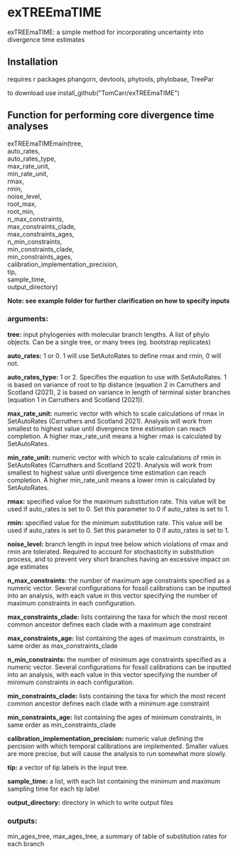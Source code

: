 # exTREEmaTIME
exTREEmaTIME: a simple method for incorporating uncertainty into divergence time estimates

## Installation

requires r packages phangorn, devtools, phytools, phylobase, TreePar

to download use install_github("TomCarr/exTREEmaTIME")

## Function for performing core divergence time analyses

exTREEmaTIMEmain(tree,\
auto_rates,\
auto_rates_type,\
max_rate_unit,\
min_rate_unit,\
rmax,\
rmin,\
noise_level,\
root_max,\
root_min,\
n_max_constraints,\
max_constraints_clade,\
max_constraints_ages,\
n_min_constraints,\
min_constraints_clade,\
min_constraints_ages,\
calibration_implementation_precision,\
tip,\
sample_time,\
output_directory)

**Note: see example folder for further clarification on how to specify inputs**

### arguments:

**tree:** input phylogenies with molecular branch lengths. A list of phylo objects. Can be a single tree, or many trees (eg. bootstrap replicates)

**auto_rates:** 1 or 0. 1 will use SetAutoRates to define rmax and rmin, 0 will not.

**auto_rates_type:** 1 or 2. Specifies the equation to use with SetAutoRates. 1 is based on variance of root to tip distance (equation 2 in Carruthers and Scotland (2021), 2 is based on variance in length of terminal sister branches (equation 1 in Carruthers and Scotland (2021)).

**max_rate_unit:** numeric vector with which to scale calculations of rmax in SetAutoRates (Carruthers and Scotland 2021). Analysis will work from smallest to highest value until divergence time estimation can reach completion. A higher max_rate_unit means a higher rmax is calculated by SetAutoRates.   

**min_rate_unit:** numeric vector with which to scale calculations of rmin in SetAutoRates (Carruthers and Scotland 2021). Analysis will work from smallest to highest value until divergence time estimation can reach completion. A higher min_rate_unit means a lower rmin is calculated by SetAutoRates.   

**rmax:** specified value for the maximum substitution rate. This value will be used if auto_rates is set to 0. Set this parameter to 0 if auto_rates is set to 1. 

**rmin:** specified value for the minimum substitution rate. This value will be used if auto_rates is set to 0. Set this parameter to 0 if auto_rates is set to 1.

**noise_level:** branch length in input tree below which violations of rmax and rmin are tolerated. Required to account for stochasticity in substitution process, and to prevent very short branches having an excessive impact on age estimates

**n_max_constraints:** the number of maximum age constraints specified as a numeric vector. Several configurations for fossil calibrations can be inputted into an analysis, with each value in this vector specifying the number of maximum constraints in each configuration. 

**max_constraints_clade:** lists containing the taxa for which the most recent common ancestor defines each clade with a maximum age constraint

**max_constraints_age:** list containing the ages of maximum constraints, in same order as max_constraints_clade 

**n_min_constraints:** the number of minimum age constraints specified as a numeric vector. Several configurations for fossil calibrations can be inputted into an analysis, with each value in this vector specifying the number of minimum constraints in each configuration. 

**min_constraints_clade:** lists containing the taxa for which the most recent common ancestor defines each clade with a minimum age constraint

**min_constraints_age:** list containing the ages of minimum constraints, in same order as min_constraints_clade 

**calibration_implementation_precision:** numeric value defining the percision with which temporal calibrations are implemented. Smaller values are more precise, but will cause the analysis to run somewhat more slowly. 

**tip:** a vector of tip labels in the input tree. 

**sample_time:** a list, with each list containing the minimum and maximum sampling time for each tip label

**output_directory:** directory in which to write output files

### outputs:

min_ages_tree, max_ages_tree, a summary of table of substitution rates for each branch
